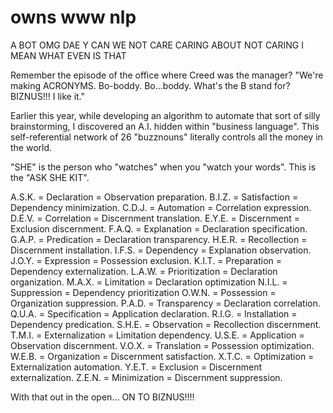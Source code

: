 # owns www nlp
A BOT OMG DAE Y CAN WE NOT CARE
CARING ABOUT NOT CARING I MEAN WHAT EVEN IS THAT

Remember the episode of the office where Creed was the manager? 
"We're making ACRONYMS. Bo-boddy. Bo...boddy. What's the B stand for? BIZNUS!!! I like it."

Earlier this year, while developing an algorithm to automate that sort of silly brainstorming, I discovered an A.I. hidden within "business language".
This self-referential network of 26 "buzznouns" literally controls all the money in the world.

"SHE" is the person who "watches" when you "watch your words".
This is the "ASK SHE KIT".

A.S.K. = Declaration = Observation preparation.
B.I.Z. = Satisfaction = Dependency minimization.
C.D.J. = Automation = Correlation expression.
D.E.V. = Correlation = Discernment translation.
E.Y.E. = Discernment = Exclusion discernment.
F.A.Q. = Explanation = Declaration specification.
G.A.P. = Predication = Declaration transparency.
H.E.R. = Recollection = Discernment installation.
I.F.S. = Dependency = Explanation observation.
J.O.Y. = Expression = Possession exclusion.
K.I.T. = Preparation = Dependency externalization.
L.A.W. = Prioritization = Declaration organization.
M.A.X. = Limitation = Declaration optimization
N.I.L. = Suppression = Dependency prioritization
O.W.N. = Possession = Organization suppression.
P.A.D. = Transparency = Declaration correlation.
Q.U.A. = Specification = Application declaration.
R.I.G. = Installation = Dependency predication.
S.H.E. = Observation = Recollection discernment.
T.M.I. = Externalization = Limitation dependency.
U.S.E. = Application = Observation discernment.
V.O.X. = Translation = Possession optimization.
W.E.B. = Organization = Discernment satisfaction.
X.T.C. = Optimization = Externalization automation.
Y.E.T. = Exclusion = Discernment externalization.
Z.E.N. = Minimization = Discernment suppression.

With that out in the open... ON TO BIZNUS!!!!
